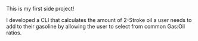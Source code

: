 This is my first side project!

 I developed a CLI that calculates the amount of 2-Stroke oil a user needs to
add to their gasoline by allowing the user to select from common Gas:Oil ratios.
